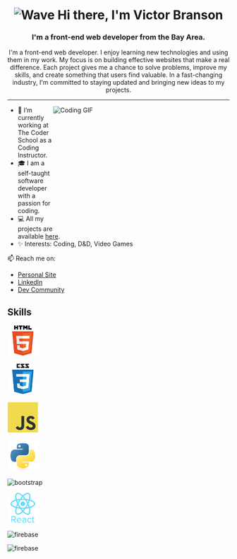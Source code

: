 <div align="center">
<h1><img src="https://raw.githubusercontent.com/TheDudeThatCode/TheDudeThatCode/master/Assets/Hi.gif" alt="Wave" width="40" height="40"/> Hi there, I'm Victor Branson </h1>

<h3> I'm a front-end web developer from the Bay Area. </h3>

<p> I'm a front-end web developer. I enjoy learning new technologies and using them in my work. My focus is on building effective websites that make a real difference. Each project gives me a chance to solve problems, improve my skills, and create something that users find valuable. In a fast-changing industry, I'm committed to staying updated and bringing new ideas to my projects. </p>
</div>

<hr>

<img align="right" src="https://media.giphy.com/media/2IudUHdI075HL02Pkk/giphy.gif" alt="Coding GIF" width="400" height="285">

- 🌱 I’m currently working at The Coder School as a Coding Instructor.
- 🎓 I am a self-taught software developer with a passion for coding.
- 💻 All my projects are available [here](https://github.com/Ultimamaximus?tab=repositories).
- ✨ Interests: Coding, D&D, Video Games

📫 Reach me on:

- <a href="https://victorbportfolio.netlify.app/" target="_blank">Personal Site</a>
- <a href="https://www.linkedin.com/in/victor-branson-4b6bab240/" target="_blank">LinkedIn</a>
- <a href="https://dev.to/ultimamaximus" target="_blank">Dev Community</a>

## Skills

<img src="https://raw.githubusercontent.com/devicons/devicon/master/icons/html5/html5-original-wordmark.svg" 
     alt="html5" width="70" height="70"/>

<img src="https://raw.githubusercontent.com/devicons/devicon/master/icons/css3/css3-original-wordmark.svg" 
     alt="css3" width="70" height="70"/>

<img src="https://raw.githubusercontent.com/devicons/devicon/master/icons/javascript/javascript-original.svg" 
     alt="javascript" width="70" height="70"/>

<img src="https://raw.githubusercontent.com/devicons/devicon/master/icons/python/python-original.svg" 
     alt="python" width="70" height="70"/>

<img src="https://cdn.jsdelivr.net/gh/devicons/devicon@latest/icons/bootstrap/bootstrap-original.svg"
     alt="bootstrap" width="70" height="70"/>

<img src="https://raw.githubusercontent.com/devicons/devicon/master/icons/react/react-original-wordmark.svg" 
     alt="react" width="70" height="70"/>

<img src="https://www.vectorlogo.zone/logos/firebase/firebase-icon.svg" 
     alt="firebase" width="70" height="70"/>

<img src="https://icongr.am/devicon/npm-original-wordmark.svg?size=128&color=currentColor" 
     alt="firebase" width="70" height="70"/>

